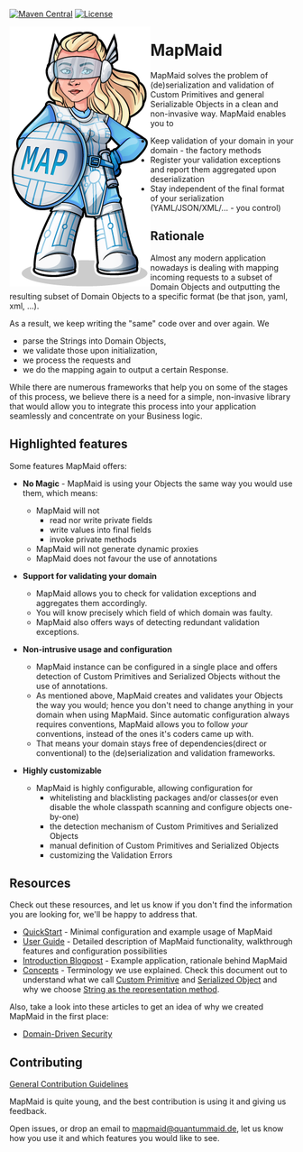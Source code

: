 [![Maven Central](https://maven-badges.herokuapp.com/maven-central/de.quantummaid.mapmaid/core/badge.svg)](https://maven-badges.herokuapp.com/maven-central/de.quantummaid.mapmaid/core)
[![License](https://img.shields.io/badge/License-Apache%202.0-blue.svg)](https://opensource.org/licenses/Apache-2.0)

<img src="mapmaid_logo.png" align="left"/>

# MapMaid

MapMaid solves the problem of (de)serialization and validation of Custom Primitives and general Serializable Objects 
in a clean and non-invasive way. MapMaid enables you to 

* Keep validation of your domain in your domain - the factory methods
* Register your validation exceptions and report them aggregated upon deserialization
* Stay independent of the final format of your serialization (YAML/JSON/XML/... - you control)

## Rationale

Almost any modern application nowadays is dealing with mapping incoming requests to a subset of Domain Objects and 
outputting the resulting subset of Domain Objects to a specific format (be that json, yaml, xml, ...). 

As a result, we keep writing the "same" code over and over again. We 

* parse the Strings into Domain Objects, 
* we validate those upon initialization, 
* we process the requests and 
* we do the mapping again to output a certain Response.
 
While there are numerous frameworks that help you on some of the stages of this process, we believe there is a need for a simple,
 non-invasive library that would allow you to integrate this process into your application seamlessly and concentrate on 
 your Business logic.

## Highlighted features 
Some features MapMaid offers:

 -  **No Magic** - MapMaid is using your Objects the same way you would use them, which means:
    - MapMaid will not 
        - read nor write private fields
        - write values into final fields 
        - invoke private methods
    - MapMaid will not generate dynamic proxies
    - MapMaid does not favour the use of annotations
        
 - **Support for validating your domain**
    - MapMaid allows you to check for validation exceptions and aggregates them accordingly.
    - You will know precisely which field of which domain was faulty.
    - MapMaid also offers ways of detecting redundant validation exceptions.
 - **Non-intrusive usage and configuration** 
    - MapMaid instance can be configured in a single place and offers detection of Custom Primitives and Serialized 
        Objects without the use of annotations.
    - As mentioned above, MapMaid creates and validates your Objects the way you would; hence you don't need to change
    anything in your domain when using MapMaid. Since automatic configuration always requires conventions, MapMaid allows
    you to follow _your_ conventions, instead of the ones it's coders came up with.
    -  That means your domain stays free of dependencies(direct or conventional) to the (de)serialization and validation 
    frameworks.  
 - **Highly customizable** 
    - MapMaid is highly configurable, allowing configuration for 
        - whitelisting and blacklisting packages and/or classes(or even disable the whole classpath scanning and configure 
        objects one-by-one)
        - the detection mechanism of Custom Primitives and Serialized Objects
        - manual definition of Custom Primitives and Serialized Objects
        - customizing the Validation Errors

## Resources

Check out these resources, and let us know if you don't find the information you are looking for, 
we'll be happy to address that.

* [QuickStart](documentation/QuickStart.md) - Minimal configuration and example usage of MapMaid
* [User Guide](documentation/UserGuide.md) - Detailed description of MapMaid functionality, walkthrough features and configuration possibilities
* [Introduction Blogpost](https://github.com/quantummaid/mapmaid) - Example application, rationale behind MapMaid
* [Concepts](documentation/Concepts.md) - Terminology we use explained. Check this document out to understand what we call [Custom Primitive](documentation/Concepts.md#custom-primitives) and [Serialized Object](documentation/Concepts.md#serialized-objects) and why we choose [String as the representation method](documentation/Concepts.md#string-representation).

Also, take a look into these articles to get an idea of why we created MapMaid in the first place:

* [Domain-Driven Security](documentation/articles/DomainDrivenSecurity.md)

## Contributing

[General Contribution Guidelines](https://github.com/quantummaid/mapmaid/.github/blob/master/CONTRIBUTING.md)

MapMaid is quite young, and the best contribution is using it and giving us feedback.
 
Open issues, or drop an email to mapmaid@quantummaid.de, let us know how you use it and which features you would like to see.
